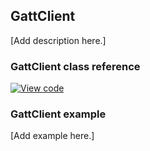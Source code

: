 ## GattClient

[Add description here.]

### GattClient class reference

[![View code](https://www.mbed.com/embed/?type=library)](http://os.mbed.com/docs/v5.8/mbed-os-api-doxy/class_gatt_client.html)

### GattClient example

[Add example here.]
